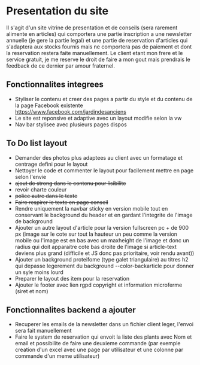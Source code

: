# Presentation du site

Il s'agit d'un site vitrine de presentation et de conseils (sera rarement alimente en articles) qui comportera une partie inscription a une newsletter annuelle (je gere la partie legal) et une partie de reservation d'articles qui s'adaptera aux stocks fournis mais ne comportera pas de paiement et dont la reservation restera faite manuellement.
Le client etant mon frere et le service gratuit, je me reserve le droit de faire a mon gout mais prendrais le feedback de ce dernier par amour fraternel.

## Fonctionnalites integrees

* Styliser le contenu et creer des pages a partir du style et du contenu de la page Facebook existente https://www.facebook.com/jardindesanciens
* Le site est reponsive et adaptive avec un layout modifie selon la vw
* Nav bar stylisee avec plusieurs pages dispos

## To Do list layout

* Demander des photos plus adaptees au client avec un formatage et centrage defini pour le layout
* Nettoyer le code et commenter le layout pour facilement mettre en page selon l'envie
* ~~ajout de strong dans le contenu pour lisibilite~~
* revoir charte couleur 
* ~~police autre dans le texte~~
* ~~Faire respirer le texte en page conseil~~
* Rendre uniquement la navbar sticky en version mobile tout en conservant le background du header et en gardant l'integrite de l'image de background
* Ajouter un autre layout d'article pour la version fullscreen pc + de 900 px (image sur le cote sur tout la hauteur un peu comme la version mobile ou l'image est en bas avec un maxheight de l'image et donc un radius qui doit apparaitre cote bas droite de l'image si article-text deviens plus grand (difficile et JS donc pas prioritaire, voir rendu avant))
* Ajouter un background proteifome (type galet triangulaire) au titres h2 qui depasse legerement du background --color-backarticle pour donner un syle moins lourd
* Preparer le layout des item pour la reservation
* Ajouter le footer avec lien rgpd copyright et information microferme (siret et nom)

## Fonctionnalites backend a ajouter

* Recuperer les emails de la newsletter dans un fichier client leger, l'envoi sera fait manuellement
* Faire le system de reservation qui envoit la liste des plants avec Nom et email et possibilite de faire une deuxieme commande (par exemple creation d'un excel avec une page par utilisateur et une colonne par commande d'un meme utilisateur)
